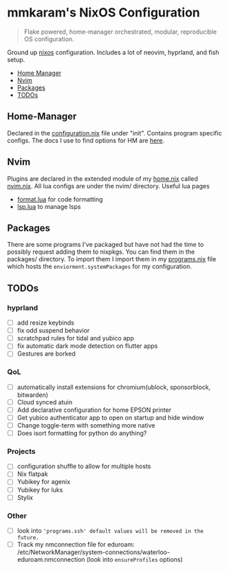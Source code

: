 # mmkaram's NixOS Configuration
> Flake powered, home-manager orchestrated, modular, reproducible OS configuration.

Ground up [nixos](https://www.nixos.org) configuration. Includes a lot of neovim, hyprland, and fish setup.

<!-- TOC -->

- [Home Manager](#Home-Manager)
- [Nvim](#Nvim)
- [Packages](#Packages)
- [TODOs](#TODOs)

<!-- /TOC -->

## Home-Manager

Declared in the [configuration.nix](configuration.nix) file under "init". Contains program specific configs. The docs I use to find options for HM are [here](https://home-manager-options.extranix.com).

## Nvim

Plugins are declared in the extended module of my [home.nix](home.nix) called [nvim.nix](nvim/nvim.nix). All lua configs are under the nvim/ directory.
Useful lua pages
- [format.lua](./nvim/format.lua) for code formatting
- [lsp.lua](./nvim/lsp.lua) to manage lsps

## Packages

There are some programs I've packaged but have not had the time to possibly request adding them to nixpkgs. You can find them in the packages/ directory. To import them I import them in my [programs.nix](programs.nix) file which hosts the `enviorment.systemPackages` for my configuration.

## TODOs
### hyprland
- [ ] add resize keybinds
- [ ] fix odd suspend behavior
- [ ] scratchpad rules for tidal and yubico app
- [ ] fix automatic dark mode detection on flutter apps
- [ ] Gestures are borked
### QoL
- [ ] automatically install extensions for chromium(ublock, sponsorblock, bitwarden)
- [ ] Cloud synced atuin
- [ ] Add declarative configuration for home EPSON printer
- [ ] Get yubico authenticator app to open on startup and hide window
- [ ] Change toggle-term with something more native
- [ ] Does isort formatting for python do anything?
### Projects
- [ ] configuration shuffle to allow for multiple hosts
- [ ] Nix flatpak
- [ ] Yubikey for agenix
- [ ] Yubikey for luks
- [ ] Stylix
### Other
- [ ] look into `'programs.ssh' default values will be removed in the future.`
- [ ] Track my nmconnection file for eduroam: /etc/NetworkManager/system-connections/waterloo-eduroam.nmconnection (look into `ensureProfiles` options)
